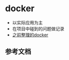 # docker
- 以实际应用为主
- 在项目中碰到的问题做记录
- [之前整理的docker](https://github.com/minplemon/tool/tree/master/Docker)

## 参考文档
[](https://yeasy.gitbooks.io/docker_practice/)
